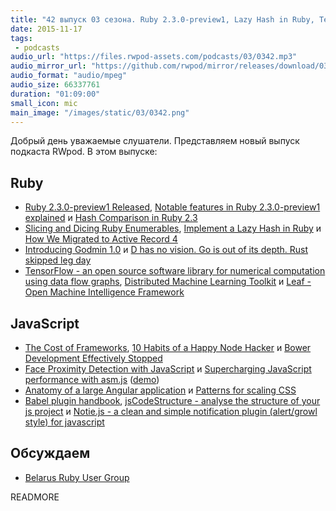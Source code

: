 ```yaml
---
title: "42 выпуск 03 сезона. Ruby 2.3.0-preview1, Lazy Hash in Ruby, TensorFlow, The Cost of Frameworks, jsCodeStructure и прочее"
date: 2015-11-17
tags:
 - podcasts
audio_url: "https://files.rwpod-assets.com/podcasts/03/0342.mp3"
audio_mirror_url: "https://github.com/rwpod/mirror/releases/download/03.42/0342.mp3"
audio_format: "audio/mpeg"
audio_size: 66337761
duration: "01:09:00"
small_icon: mic
main_image: "/images/static/03/0342.png"
---
```


Добрый день уважаемые слушатели. Представляем новый выпуск подкаста RWpod. В этом выпуске:

## Ruby

 - [Ruby 2.3.0-preview1 Released](https://www.ruby-lang.org/en/news/2015/11/11/ruby-2-3-0-preview1-released/), [Notable features in Ruby 2.3.0-preview1 explained](http://yukas.by/ruby/2015/11/12/notable-features-in-ruby-2-3-0-preview1-explained/) и [Hash Comparison in Ruby 2.3](http://olivierlacan.com/posts/hash-comparison-in-ruby-2-3/)
 - [Slicing and Dicing Ruby Enumerables](http://blog.honeybadger.io/ruby-enumerable-slicing-before-when-and-after/), [Implement a Lazy Hash in Ruby](http://6ftdan.com/allyourdev/2015/11/13/implement-a-lazy-hash-in-ruby/) и [How We Migrated to Active Record 4](https://engineering.heroku.com/blogs/2015-11-04-upgrading-to-active-record-4/)
 - [Introducing Godmin 1.0](https://www.varvet.se/blog/update/2015/11/13/introducing-godmin-1-0.html) и [D has no vision. Go is out of its depth. Rust skipped leg day](https://www.quora.com/Which-language-has-the-brightest-future-in-replacement-of-C-between-D-Go-and-Rust-And-Why/answer/Andrei-Alexandrescu)
 - [TensorFlow - an open source software library for numerical computation using data flow graphs](http://www.tensorflow.org/), [Distributed Machine Learning Toolkit](http://www.dmtk.io/) и [Leaf - Open Machine Intelligence Framework](http://autumnai.github.io/leaf/leaf/index.html)

## JavaScript

 - [The Cost of Frameworks](https://aerotwist.com/blog/the-cost-of-frameworks/), [10 Habits of a Happy Node Hacker](http://blog.heroku.com/archives/2015/11/10/node-habits-2016) и [Bower Development Effectively Stopped](https://twitter.com/nachocoloma/status/663622545162280960)
 - [Face Proximity Detection with JavaScript](http://www.sitepoint.com/face-proximity-detection-with-javascript/) и [Supercharging JavaScript performance with asm.js](http://blogs.windows.com/msedgedev/2015/11/10/supercharging-javascript-performance-with-asm-js/) ([demo](https://dev.windows.com/en-us/microsoft-edge/testdrive/demos/chess/))
 - [Anatomy of a large Angular application](https://medium.com/@bojzi/anatomy-of-a-large-angular-application-f098e5e36994) и [Patterns for scaling CSS](http://red-badger.com/blog/2015/11/09/patterns-for-scaling-css/)
 - [Babel plugin handbook](https://github.com/thejameskyle/babel-plugin-handbook), [jsCodeStructure - analyse the structure of your js project](https://github.com/timqian/jsCodeStructure) и [Notie.js - a clean and simple notification plugin (alert/growl style) for javascript](https://jaredreich.com/projects/notie.js/)

## Обсуждаем

 - [Belarus Ruby User Group](http://brug.by/)

READMORE

